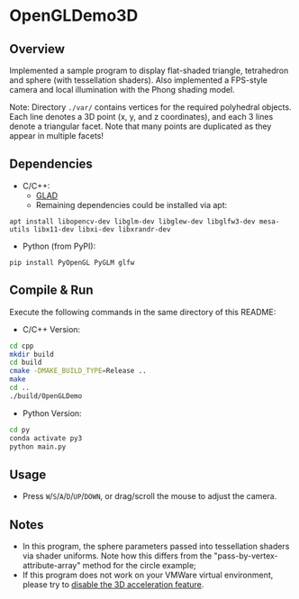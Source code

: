 # OpenGLDemo3D

## Overview

Implemented a sample program to display flat-shaded triangle, tetrahedron and sphere (with tessellation shaders). 
Also implemented a FPS-style camera and local illumination with the Phong shading model. 

Note: Directory `./var/` contains vertices for the required polyhedral objects. 
Each line denotes a 3D point (x, y, and z coordinates), and each 3 lines denote a triangular facet. 
Note that many points are duplicated as they appear in multiple facets!

## Dependencies

- C/C++: 
  - [GLAD](https://glad.dav1d.de/)
  - Remaining dependencies could be installed via apt:
```
apt install libopencv-dev libglm-dev libglew-dev libglfw3-dev mesa-utils libx11-dev libxi-dev libxrandr-dev
```
- Python (from PyPI):
```
pip install PyOpenGL PyGLM glfw
```

## Compile & Run

Execute the following commands in the same directory of this README: 

- C/C++ Version: 
```bash
cd cpp
mkdir build
cd build
cmake -DMAKE_BUILD_TYPE=Release ..
make 
cd ..
./build/OpenGLDemo
```
- Python Version:
```bash
cd py
conda activate py3
python main.py
```

## Usage

- Press `W`/`S`/`A`/`D`/`UP`/`DOWN`, or drag/scroll the mouse to adjust the camera. 

## Notes

- In this program, the sphere parameters passed into tessellation shaders via shader uniforms. 
  Note how this differs from the "pass-by-vertex-attribute-array" method for the circle example; 
- If this program does not work on your VMWare virtual environment, 
  please try to [disable the 3D acceleration feature](https://kb.vmware.com/s/article/59146). 
